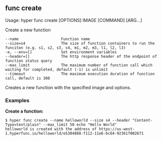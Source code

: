 ## func create

  Usage:	hyper func create [OPTIONS] IMAGE [COMMAND] [ARG...]

  Create a new function

    --name                   Function name
    --size=s4                The size of function containers to run the funciton (e.g. s1, s2, s3, s4, m1, m2, m3, l1, l2, l3)
    -e, --env=[]             Set environment variables
    --header=[]              The http response header of the endpoint of function status query
    --max_limit              The maximum number of function call which waiting for completed, default (-1) is unlimit
    --timeout                The maximum execution duration of function call, default is 300

Creates a new function with the specified image and options.

### Examples

**Create a function:**

    $ hyper func create --name helloworld --size s4 --header "Content-Type=text/plain" --max_limit 50 echo "Hello World"
    helloworld is created with the address of https://us-west-1.hyperfunc.io/helloworld/e5304888-f112-11e6-bc64-92361f002671
